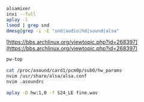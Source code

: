 ```bash
alsamixer  
inxi --full  
aplay -l  
lsmod | grep snd  
dmesg|grep -i -E "snd|audio|hd|sound|alsa"  
```

[https://bbs.archlinux.org/viewtopic.php?id=268397](https://bbs.archlinux.org/viewtopic.php?id=268397)  

```bash
pw-top  
  
cat /proc/asound/card1/pcm0p/sub0/hw_params  
nvim /usr/share/alsa/alsa.conf  
nvim .asoundrc  
  
aplay -D hw:1,0 -f S24_LE fine.wav
```
